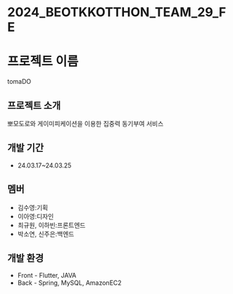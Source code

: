 # 2024_BEOTKKOTTHON_TEAM_29_FE
# 프로젝트 이름
tomaDO
## 프로젝트 소개
뽀모도로와 게이미피케이션을 이용한 집중력 동기부여 서비스
## 개발 기간
* 24.03.17~24.03.25
## 멤버
*  김수영:기획
*  이아영:디자인
*  최규원, 이하빈:프론트엔드
*  박소연, 신주은:백엔드
## 개발 환경
* Front - Flutter, JAVA
* Back - Spring, MySQL, AmazonEC2

